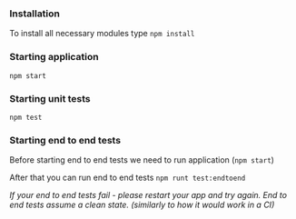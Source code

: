 ### Installation
To install all necessary modules type `npm install`

### Starting application
`npm start`

### Starting unit tests
`npm test`

### Starting end to end tests
Before starting end to end tests we need to run application (`npm start`)

After that you can run end to end tests `npm runt test:endtoend`

_If your end to end tests fail - please restart your app and try again. End to end tests assume a clean state. (similarly to how it would work in a CI)_
